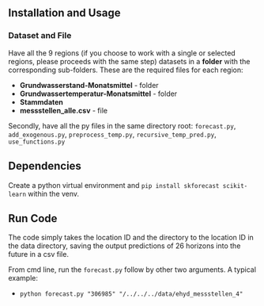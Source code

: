 ## Installation and Usage

### Dataset and File

Have all the 9 regions (if you choose to work with a single or selected regions, please proceeds with the same step) datasets in a **folder** with the corresponding sub-folders. These are the required files for each region:

- **Grundwasserstand-Monatsmittel** - folder
- **Grundwassertemperatur-Monatsmittel** - folder
- **Stammdaten**
- **messstellen_alle.csv** - file

Secondly, have all the py files in the same directory root: `forecast.py`, `add_exogenous.py`, `preprocess_temp.py`, `recursive_temp_pred.py`, `use_functions.py`

## Dependencies

Create a python virtual environment and `pip install skforecast scikit-learn` within the venv.

## Run Code

The code simply takes the location ID and the directory to the location ID in the data directory, saving the output predictions of 26 horizons into the future in a csv file.

From cmd line, run the `forecast.py` follow by other two arguments.
A typical example:

- `python forecast.py "306985" "/../../../data/ehyd_messstellen_4"`
